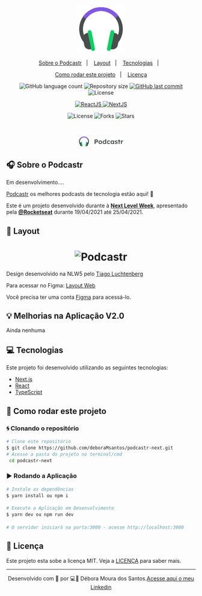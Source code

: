 <div align="center">
  <img src=".github/icon.svg" alt="Podcastr logo">
</div>

<p align="center">
  <a href="#-sobre-o-podcastr">Sobre o Podcastr</a>&nbsp;&nbsp;&nbsp;|&nbsp;&nbsp;&nbsp;
    <a href="#-layout">Layout</a>&nbsp;&nbsp;&nbsp;|&nbsp;&nbsp;&nbsp;
  <a href="#-tecnologias">Tecnologias</a>&nbsp;&nbsp;&nbsp;|&nbsp;&nbsp;&nbsp;
  </p>
  <p align="center">
  <a href="#-como-rodar-este-projeto">Como rodar este projeto</a>&nbsp;&nbsp;&nbsp;|&nbsp;&nbsp;&nbsp;
<a href="#-license">Licença</a>

</p>

<p align="center">

  <img alt="GitHub language count" src="https://img.shields.io/github/languages/count/DeboraMSantos/podcastr-next?color=5965E0">

  <img alt="Repository size" src="https://img.shields.io/github/repo-size/deboramsantos/podcastr-next?color=5965E0">

  <a href="https://github.com/deboramsantos/podcastr-next/commits/master">
      <img alt="GitHub last commit" src="https://img.shields.io/github/last-commit/deboramsantos/podcastr-next?color=5965E0">
  </a>

  <img alt="License" src="https://img.shields.io/badge/license-MIT-brightgreen?color=5965E0">

</p>

<p align="center">

  <a target="_blank" href="https://reactjs.org/">
    <img alt="ReactJS" src="https://img.shields.io/static/v1?color=blue&label=React&message=JS&?style=plastic&logo=React">
  </a>

  <a target="_blank" href="https://nextjs.org/">
      <img alt="NextJS" src="https://img.shields.io/static/v1?color=white&label=Next&message=JS&?style=plastic&logo=Next.js">
  </a>
</p>

<p align="center">
  <img  src="https://img.shields.io/static/v1?label=license&message=MIT&color=5965E0&labelColor=121214" alt="License">
  
  <img src="https://img.shields.io/github/forks/deboraMsantos/podcastr-next?label=forks&message=MIT&color=5965E0&labelColor=121214" alt="Forks">

  <img src="https://img.shields.io/github/stars/deboraMsantos/podcastr-next?label=stars&message=MIT&color=5965E0&labelColor=121214" alt="Stars">
</p>

<br>

<p align="center">
  <img alt="Podcastr" src=".github/podcastr-logo.svg" width="120px">
</p>

## 🎧 Sobre o Podcastr

Em desenvolvimento....

[Podcastr](https://dms-podcastr.vercel.app/) os melhores podcasts de tecnologia estão aqui! 💜

Este é um projeto desenvolvido durante à **[Next Level Week](https://nextlevelweek.com/)**, apresentado pela **[@Rocketseat](https://github.com/Rocketseat)** durante 19/04/2021 até 25/04/2021.

## 🎨 Layout

<h1 align="center">
    <img alt="Podcastr" title="Podcastr" src=".github/podcastr.svg" />
</h1>

Design desenvolvido na NLW5 pelo [Tiago Luchtenberg](https://www.instagram.com/tiagoluchtenberg/)

Para acessar no Figma: [Layout Web](https://www.figma.com/file/UwFEntsHpHYJlHNQAQr4gA/Podcastr?node-id=160%3A2761)

Você precisa ter uma conta [Figma](http://figma.com/) para acessá-lo.

## 💡 Melhorias na Aplicação V2.0

Ainda nenhuma

## 💻 Tecnologias

Este projeto foi desenvolvido utilizando as seguintes tecnologias:

- [Next.js](https://nextjs.org/)
- [React](https://reactjs.org)
- [TypeScript](https://www.typescriptlang.org/)

## 🚀 Como rodar este projeto

### 🌀 Clonando o repositório

```bash
# Clone este repositório
$ git clone https://github.com/deboraMsantos/podcastr-next.git
# Acesse a pasta do projeto no terminal/cmd
 cd podcastr-next
```

### ▶️ Rodando a Aplicação

```bash
# Instale as dependências
$ yarn install ou npm i

# Execute a Aplicação em Desenvolvimento
$ yarn dev ou npm run dev

# O servidor iniciará na porta:3000 - acesse http://localhost:3000
```

## 📝 Licença

Este projeto esta sobe a licença MIT. Veja a [LICENÇA](https://opensource.org/licenses/MIT) para saber mais.

---

<p align="center">Desenvolvido com 💜 por 💻🙋‍ Débora Moura dos Santos.<a href="https://www.linkedin.com/in/d%C3%A9bora-moura-dos-santos-57813335/">Acesse aqui o meu Linkedin</a> </p>
